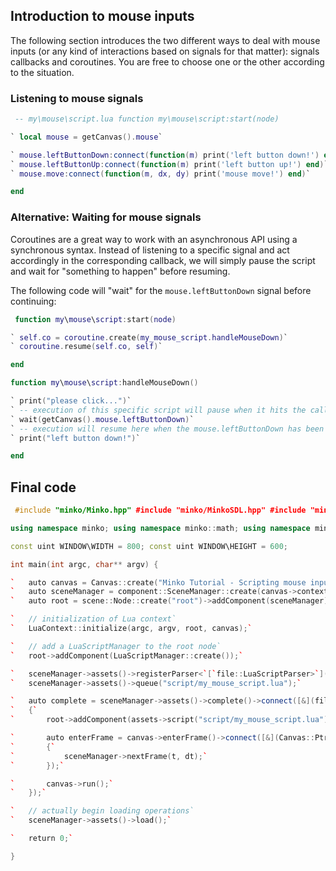Introduction to mouse inputs
----------------------------

The following section introduces the two different ways to deal with mouse inputs (or any kind of interactions based on signals for that matter): signals callbacks and coroutines. You are free to choose one or the other according to the situation.

### Listening to mouse signals


```lua
 -- my\mouse\script.lua function my\mouse\script:start(node)

` local mouse = getCanvas().mouse`

` mouse.leftButtonDown:connect(function(m) print('left button down!') end)`
` mouse.leftButtonUp:connect(function(m) print('left button up!') end)`
` mouse.move:connect(function(m, dx, dy) print('mouse move!') end)`

end 
```


### Alternative: Waiting for mouse signals

Coroutines are a great way to work with an asynchronous API using a synchronous syntax. Instead of listening to a specific signal and act accordingly in the corresponding callback, we will simply pause the script and wait for "something to happen" before resuming.

The following code will "wait" for the `mouse.leftButtonDown` signal before continuing:


```lua
 function my\mouse\script:start(node)

` self.co = coroutine.create(my_mouse_script.handleMouseDown)`
` coroutine.resume(self.co, self)`

end

function my\mouse\script:handleMouseDown()

` print("please click...")`
` -- execution of this specific script will pause when it hits the call to wait()`
` wait(getCanvas().mouse.leftButtonDown)`
` -- execution will resume here when the mouse.leftButtonDown has been executed`
` print("left button down!")`

end 
```


Final code
----------


```cpp
 #include "minko/Minko.hpp" #include "minko/MinkoSDL.hpp" #include "minko/MinkoLua.hpp"

using namespace minko; using namespace minko::math; using namespace minko::component;

const uint WINDOW\WIDTH = 800; const uint WINDOW\HEIGHT = 600;

int main(int argc, char** argv) {

`   auto canvas = Canvas::create("Minko Tutorial - Scripting mouse inputs", WINDOW_WIDTH, WINDOW_HEIGHT);`
`   auto sceneManager = component::SceneManager::create(canvas->context());`
`   auto root = scene::Node::create("root")->addComponent(sceneManager);`

`   // initialization of Lua context`
`   LuaContext::initialize(argc, argv, root, canvas);`

`   // add a LuaScriptManager to the root node`
`   root->addComponent(LuaScriptManager::create());`

`   sceneManager->assets()->registerParser<`[`file::LuaScriptParser>`](file::LuaScriptParser>)`("lua");`
`   sceneManager->assets()->queue("script/my_mouse_script.lua");`

`   auto complete = sceneManager->assets()->complete()->connect([&](file::AssetLibrary::Ptr assets)`
`   {`
`       root->addComponent(assets->script("script/my_mouse_script.lua"));`

`       auto enterFrame = canvas->enterFrame()->connect([&](Canvas::Ptr c, float t, float dt)`
`       {`
`           sceneManager->nextFrame(t, dt);`
`       });`

`       canvas->run();`
`   });`

`   // actually begin loading operations`
`   sceneManager->assets()->load();`

`   return 0;`

} 
```


